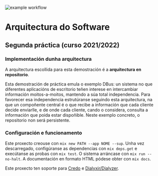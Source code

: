![example workflow](https://github.com/UDC-FIC-AS/implementacion-dunha-arquitectura-lauramcastro/actions/workflows/elixir.yml/badge.svg)

# Arquitectura do Software
## Segunda práctica (curso 2021/2022)
### Implementación dunha arquitectura

A arquitectura escollida para esta demostración é a **arquitectura en
repositorio**.

Esta demostración de práctica emula o exemplo DBus: un sistema no que diferentes
aplicacións de escritorio teñen interese en intercambiar información
moitos-a-moitos, mantendo a súa total independencia. Para favorecer esa
independencia estrutúranse seguindo esta arquitectura, na que un compoñente
central é o que recibe a información que cada cliente decide enviarlle, e de
onde cada cliente, cando o considera, consulta a información que poida estar
dispoñible. Neste exemplo concreto, o repositorio non será persistente.

### Configuración e funcionamento

Este proxecto creouse con `mix new PATH --app NOME --sup`. Unha vez
descarregado, configúranse as dependencias con `mix deps.get` e execútanse as
probas con `mix test`. O sistema arráncase con `mix run --no-halt`.
A documentación en formato HTML pódese obter con `mix docs`.

Este proxecto ten soporte para [Credo](https://github.com/rrrene/credo) e
[Dialyxir/Dialyzer](https://github.com/jeremyjh/dialyxir).
